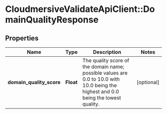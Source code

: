 # CloudmersiveValidateApiClient::DomainQualityResponse

## Properties
Name | Type | Description | Notes
------------ | ------------- | ------------- | -------------
**domain_quality_score** | **Float** | The quality score of the domain name; possible values are 0.0 to 10.0 with 10.0 being the highest and 0.0 being the lowest quality. | [optional] 


